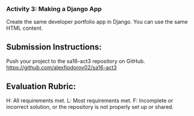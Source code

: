 ### Activity 3: Making a Django App
Create the same developer portfolio app in Django. You can use the same HTML content.
## Submission Instructions:
Push your project to the sa16-act3 repository on GitHub. https://github.com/alexfiodorov02/sa16-act3
## Evaluation Rubric:
H: All requirements met.
L: Most requirements met.
F: Incomplete or incorrect solution, or the repository is not properly set up or
shared.
